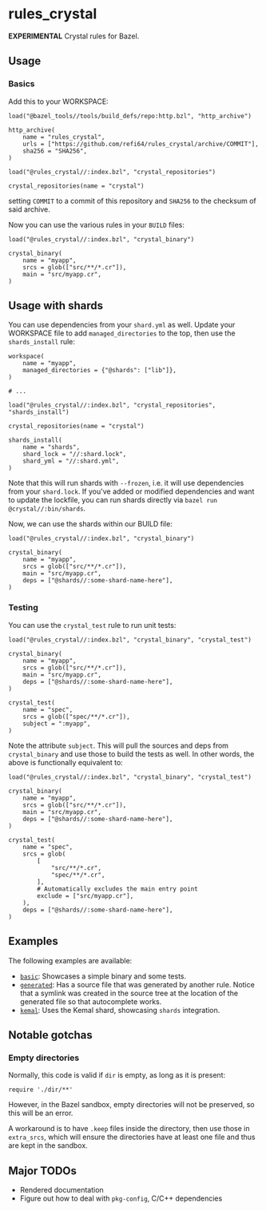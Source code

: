 # rules_crystal

**EXPERIMENTAL** Crystal rules for Bazel.

## Usage

### Basics

Add this to your WORKSPACE:

```starlark
load("@bazel_tools//tools/build_defs/repo:http.bzl", "http_archive")

http_archive(
    name = "rules_crystal",
    urls = ["https://github.com/refi64/rules_crystal/archive/COMMIT"],
    sha256 = "SHA256",
)

load("@rules_crystal//:index.bzl", "crystal_repositories")

crystal_repositories(name = "crystal")
```

setting `COMMIT` to a commit of this repository and `SHA256` to the checksum of said
archive.

Now you can use the various rules in your `BUILD` files:

```starlark
load("@rules_crystal//:index.bzl", "crystal_binary")

crystal_binary(
    name = "myapp",
    srcs = glob(["src/**/*.cr"]),
    main = "src/myapp.cr",
)
```

## Usage with shards

You can use dependencies from your `shard.yml` as well. Update your WORKSPACE file to
add `managed_directories` to the top, then use the `shards_install` rule:

```starlark
workspace(
    name = "myapp",
    managed_directories = {"@shards": ["lib"]},
)

# ...

load("@rules_crystal//:index.bzl", "crystal_repositories", "shards_install")

crystal_repositories(name = "crystal")

shards_install(
    name = "shards",
    shard_lock = "//:shard.lock",
    shard_yml = "//:shard.yml",
)
```

Note that this will run shards with `--frozen`, i.e. it will use dependencies from your
`shard.lock`. If you've added or modified dependencies and want to update the lockfile,
you can run shards directly via `bazel run @crystal//:bin/shards`.

Now, we can use the shards within our BUILD file:

```starlark
load("@rules_crystal//:index.bzl", "crystal_binary")

crystal_binary(
    name = "myapp",
    srcs = glob(["src/**/*.cr"]),
    main = "src/myapp.cr",
    deps = ["@shards//:some-shard-name-here"],
)
```

### Testing

You can use the `crystal_test` rule to run unit tests:

```starlark
load("@rules_crystal//:index.bzl", "crystal_binary", "crystal_test")

crystal_binary(
    name = "myapp",
    srcs = glob(["src/**/*.cr"]),
    main = "src/myapp.cr",
    deps = ["@shards//:some-shard-name-here"],
)

crystal_test(
    name = "spec",
    srcs = glob(["spec/**/*.cr"]),
    subject = ":myapp",
)
```

Note the attribute `subject`. This will pull the sources and deps from `crystal_binary`
and use those to build the tests as well. In other words, the above is functionally
equivalent to:

```starlark
load("@rules_crystal//:index.bzl", "crystal_binary", "crystal_test")

crystal_binary(
    name = "myapp",
    srcs = glob(["src/**/*.cr"]),
    main = "src/myapp.cr",
    deps = ["@shards//:some-shard-name-here"],
)

crystal_test(
    name = "spec",
    srcs = glob(
        [
            "src/**/*.cr",
            "spec/**/*.cr",
        ],
        # Automatically excludes the main entry point
        exclude = ["src/myapp.cr"],
    ),
    deps = ["@shards//:some-shard-name-here"],
)
```

## Examples

The following examples are available:

- [`basic`](examples/basic): Showcases a simple binary and some tests.
- [`generated`](examples/generated): Has a source file that was generated by another rule.
  Notice that a symlink was created in the source tree at the location of the generated
  file so that autocomplete works.
- [`kemal`](examples/kemal): Uses the Kemal shard, showcasing `shards` integration.

## Notable gotchas

### Empty directories

Normally, this code is valid if `dir` is empty, as long as it is present:

```crystal
require './dir/**'
```

However, in the Bazel sandbox, empty directories will not be preserved, so this will be an
error.

A workaround is to have `.keep` files inside the directory, then use those in
`extra_srcs`, which will ensure the directories have at least one file and thus are kept
in the sandbox.

## Major TODOs

- Rendered documentation
- Figure out how to deal with `pkg-config`, C/C++ dependencies
